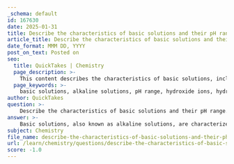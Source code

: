 ```yaml
---
_schema: default
id: 167630
date: 2025-01-31
title: Describe the characteristics of basic solutions and their pH range.
article_title: Describe the characteristics of basic solutions and their pH range.
date_format: MMM DD, YYYY
post_on_text: Posted on
seo:
  title: QuickTakes | Chemistry
  page_description: >-
    This content describes the characteristics of basic solutions, including their pH range, ion concentration, common examples, and implications in various fields.
  page_keywords: >-
    basic solutions, alkaline solutions, pH range, hydroxide ions, hydronium ions, pH scale, ion concentration, common examples, bleach, baking soda, seawater, neutralization, chemical reactions, chemistry, biology, environmental science
author: QuickTakes
question: >-
    Describe the characteristics of basic solutions and their pH range.
answer: >-
    Basic solutions, also known as alkaline solutions, are characterized by a pH greater than 7. This means that in basic solutions, the concentration of hydroxide ions (OH⁻) is higher than that of hydronium ions (H₃O⁺). The pH scale is logarithmic, which implies that each whole number change on the scale represents a tenfold change in hydrogen ion concentration. \n\n### Characteristics of Basic Solutions:\n1. **pH Range**: Basic solutions have a pH range from just above 7 to 14. The higher the pH, the more basic the solution is.\n2. **Ion Concentration**: In basic solutions, the concentration of hydroxide ions exceeds that of hydrogen ions. For example, a solution with a pH of 12 has a significantly higher concentration of OH⁻ compared to H₃O⁺.\n3. **Common Examples**: Everyday substances that are considered basic include:\n   - **Bleach**: Typically has a pH around 12-13.\n   - **Baking Soda**: Has a pH around 9.\n   - **Seawater**: Generally has a pH slightly above 7, making it mildly basic.\n\n### Implications of Basic Solutions:\n- Basic solutions can neutralize acids, which is a fundamental property utilized in various chemical reactions and processes.\n- The understanding of pH and the nature of basic solutions is crucial in fields such as chemistry, biology, and environmental science, as it affects biological systems and chemical equilibria.\n\nIn summary, basic solutions are defined by their pH greater than 7, a higher concentration of hydroxide ions, and their ability to neutralize acids, making them essential in both scientific and everyday contexts.
subject: Chemistry
file_name: describe-the-characteristics-of-basic-solutions-and-their-ph-range.md
url: /learn/chemistry/questions/describe-the-characteristics-of-basic-solutions-and-their-ph-range
score: -1.0
---
```


&nbsp;